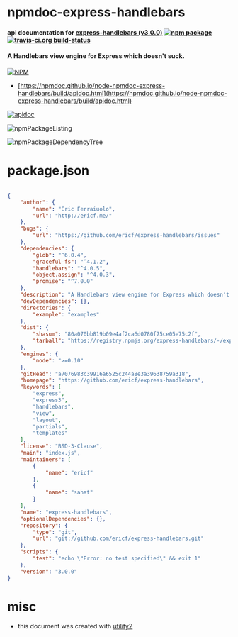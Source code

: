 # npmdoc-express-handlebars

#### api documentation for  [express-handlebars (v3.0.0)](https://github.com/ericf/express-handlebars)  [![npm package](https://img.shields.io/npm/v/npmdoc-express-handlebars.svg?style=flat-square)](https://www.npmjs.org/package/npmdoc-express-handlebars) [![travis-ci.org build-status](https://api.travis-ci.org/npmdoc/node-npmdoc-express-handlebars.svg)](https://travis-ci.org/npmdoc/node-npmdoc-express-handlebars)

#### A Handlebars view engine for Express which doesn't suck.

[![NPM](https://nodei.co/npm/express-handlebars.png?downloads=true&downloadRank=true&stars=true)](https://www.npmjs.com/package/express-handlebars)

- [https://npmdoc.github.io/node-npmdoc-express-handlebars/build/apidoc.html](https://npmdoc.github.io/node-npmdoc-express-handlebars/build/apidoc.html)

[![apidoc](https://npmdoc.github.io/node-npmdoc-express-handlebars/build/screenCapture.buildCi.browser.%252Ftmp%252Fbuild%252Fapidoc.html.png)](https://npmdoc.github.io/node-npmdoc-express-handlebars/build/apidoc.html)

![npmPackageListing](https://npmdoc.github.io/node-npmdoc-express-handlebars/build/screenCapture.npmPackageListing.svg)

![npmPackageDependencyTree](https://npmdoc.github.io/node-npmdoc-express-handlebars/build/screenCapture.npmPackageDependencyTree.svg)



# package.json

```json

{
    "author": {
        "name": "Eric Ferraiuolo",
        "url": "http://ericf.me/"
    },
    "bugs": {
        "url": "https://github.com/ericf/express-handlebars/issues"
    },
    "dependencies": {
        "glob": "^6.0.4",
        "graceful-fs": "^4.1.2",
        "handlebars": "^4.0.5",
        "object.assign": "^4.0.3",
        "promise": "^7.0.0"
    },
    "description": "A Handlebars view engine for Express which doesn't suck.",
    "devDependencies": {},
    "directories": {
        "example": "examples"
    },
    "dist": {
        "shasum": "80a070bb819b09e4af2ca6d0780f75ce05e75c2f",
        "tarball": "https://registry.npmjs.org/express-handlebars/-/express-handlebars-3.0.0.tgz"
    },
    "engines": {
        "node": ">=0.10"
    },
    "gitHead": "a7076983c39916a6525c244a8e3a39638759a318",
    "homepage": "https://github.com/ericf/express-handlebars",
    "keywords": [
        "express",
        "express3",
        "handlebars",
        "view",
        "layout",
        "partials",
        "templates"
    ],
    "license": "BSD-3-Clause",
    "main": "index.js",
    "maintainers": [
        {
            "name": "ericf"
        },
        {
            "name": "sahat"
        }
    ],
    "name": "express-handlebars",
    "optionalDependencies": {},
    "repository": {
        "type": "git",
        "url": "git://github.com/ericf/express-handlebars.git"
    },
    "scripts": {
        "test": "echo \"Error: no test specified\" && exit 1"
    },
    "version": "3.0.0"
}
```



# misc
- this document was created with [utility2](https://github.com/kaizhu256/node-utility2)
